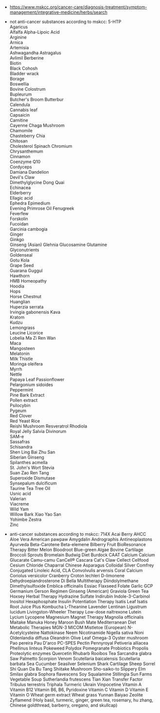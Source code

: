 - https://www.mskcc.org/cancer-care/diagnosis-treatment/symptom-management/integrative-medicine/herbs/search

- not anti-cancer substances according to mskcc:
	5-HTP	
	Agaricus	
	Alfalfa	
	Alpha-Lipoic Acid	
	Arginine	
	Arnica	
	Artemisia	
	Ashwagandha	
	Astragalus	
	Avlimil	
	Berberine	
	Biotin	
	Black Cohosh	
	Bladder wrack	
	Borage	
	Boswellia	
	Bovine Colostrum	
	Bupleurum	
	Butcher's Broom	
	Butterbur	
	Calendula	
	Cannabis leaf	
	Capsaicin	
	Carnitine	
	Cayenne	
	Chaga Mushroom	
	Chamomile	
	Chasteberry	
	Chia	
	Chitosan	
	Cholesterol Spinach	
	Chromium	
	Chrysanthemum	
	Cinnamon	
	Coenzyme Q10	
	Cordyceps	
	Damiana	
	Dandelion	
	Devil's Claw	
	Dimethylglycine	
	Dong Quai	
	Echinacea 	
	Elderberry	
	Ellagic acid	
	Ephedra	
	Epimedium	
	Evening Primrose Oil
	Fenugreek	
	Feverfew	
	Forskolin	
	Fucoidan	
	Garcinia cambogia	
	Ginger	
	Ginkgo	
	Ginseng (Asian)	
	Glehnia	
	Glucosamine	
	Glutamine	
	Glyconutrients	
	Goldenseal	
	Gotu Kola	
	Grape Seed	
	Guarana	
	Guggul	
	Hawthorn	
	HMB	
	Homeopathy	
	Hoodia	
	Hops	
	Horse Chestnut	
	Huanglian	
	Huperzia serrata	
	Irvingia gabonensis	
	Kava	
	Kratom	
	Kudzu	
	Lemongrass	
	Leucine	
	Licorice	
	Lobelia	
	Ma Zi Ren Wan	
	Maca	
	Mangosteen	
	Melatonin	
	Milk Thistle	
	Moringa oleifera	
	Myrrh	
	Nettle	
	Papaya Leaf	
	Passionflower	
	Pelargonium sidoides	
	Peppermint	
	Pine Bark Extract	
	Pollen extract	
	Psilocybin	
	Pygeum	
	Red Clover	
	Red Yeast Rice	
	Reishi Mushroom	
	Resveratrol	
	Rhodiola	
	Royal Jelly	
	Salvia Divinorum	
	SAM-e	
	Sassafras	
	Schisandra	
	Shen Ling Bai Zhu San	
	Siberian Ginseng	
	Spilanthes acmella	
	St. John's Wort	
	Stevia	
	Suan Zao Ren Tang 	
	Superoxide Dismutase	
	Synsepalum dulcificum	
	Taurine	
	Tea Tree Oil	
	Usnic acid	
	Valerian	
	Viacreme	
	Wild Yam	
	Willow Bark	
	Xiao Yao San	
	Yohimbe	
	Zestra	
	Zinc	

- anti-cancer substances according to mskcc:
	714X
	Acai Berry
	AHCC
	Aloe Vera
	American pawpaw
	Amygdalin
	Andrographis
	Antineoplastons
	Ayurveda
	Beta-Carotene
	Beta-elemene
	Bilberry Fruit
	BioResonance Therapy
	Bitter Melon
	Bloodroot
	Blue-green Algae
	Bovine Cartilage
	Broccoli Sprouts
	Bromelain
	Budwig Diet
	Burdock
	CAAT
	Calcium
	Calcium Glucarate
	Camu-camu
	CanCell®
	Cascara
	Cat's Claw
	Cellect
	Cellfood
	Cesium Chloride
	Chaparral
	Chinese Asparagus
	Colloidal Silver
	Comfrey
	Conjugated Linoleic Acid, CLA
	Convolvulis arvensis
	Coral Calcium
	Coriolus versicolor
	Cranberry
	Croton lechleri
	D-limonene
	Dehydroepiandrosterone
	Di Bella Multitherapy
	Diindolylmethane
	Dimethylsulfoxide
	Emblica officinalis
	Essiac
	Flaxseed
	Folate
	Garlic
	GCP
	Germanium
	Gerson Regimen
	Ginseng (American)
	Graviola
	Green Tea
	Hoxsey Herbal Therapy
	Hydrazine Sulfate
	Indirubin
	Indole-3-Carbinol
	Inositol Hexaphosphate
	Insulin Potentiation Therapy
	Isatis Leaf
	Isatis Root
	Juice Plus
	Kombucha
	L-Theanine
	Lavender
	Lentinan
	Ligustrum lucidum
	Livingston-Wheeler Therapy
	Low-dose naltrexone
	Lutein
	Lycium
	Lycopene
	Magnesium
	Magnet Therapy
	Magnolia officinalis
	Maitake
	Manuka Honey
	Maroon Bush
	Mate
	Mediterranean Diet
	Metabolic Therapies
	MGN-3
	MICOM
	Mistletoe (European)
	N-Acetylcysteine
	Nattokinase
	Neem
	Nicotinamide
	Nigella sativa
	Noni
	Oldenlandia diffusa
	Oleandrin
	Olive Leaf
	Omega-3
	Oyster mushroom
	Pao pereira
	Pau D'arco
	PC-SPES
	Pectin
	Pennyroyal
	Petiveria alliacea
	Phellinus linteus
	Pokeweed
	Polydox
	Pomegranate
	Probiotics
	Propolis
	Proteolytic enzymes
	Quercetin
	Rhubarb
	Rooibos Tea
	Sarcandra glabra
	Saw Palmetto
	Scorpion Venom
	Scutellaria baicalensis
	Scutellaria barbata
	Sea Cucumber
	Seasilver
	Selenium
	Shark Cartilage
	Sheep Sorrel
	Shi Quan Da Bu Tang
	Shiitake Mushroom
	Sho-saiko-to
	Slippery Elm
	Smilax glabra
	Sophora flavescens
	Soy
	Squalamine
	Stillingia
	Sun Farms Vegetable Soup
	Sutherlandia frutescens
	Tian Xian
	Transfer Factor
	Tribulus terrestris
	Triphala
	Turmeric
	Ukrain
	Vinpocetine
	Vitamin A
	Vitamin B12
	Vitamin B6, B6, Pyridoxine
	Vitamin C
	Vitamin D
	Vitamin E
	Vitamin O
	Wheat germ extract
	Wheat grass
	Yunnan Baiyao
	Zeolite
	Zyflamend (Holy basil, turmeric, ginger, green tea, rosemary, hu zhang, Chinese goldthread, barberry, oregano, and skullcap)	
